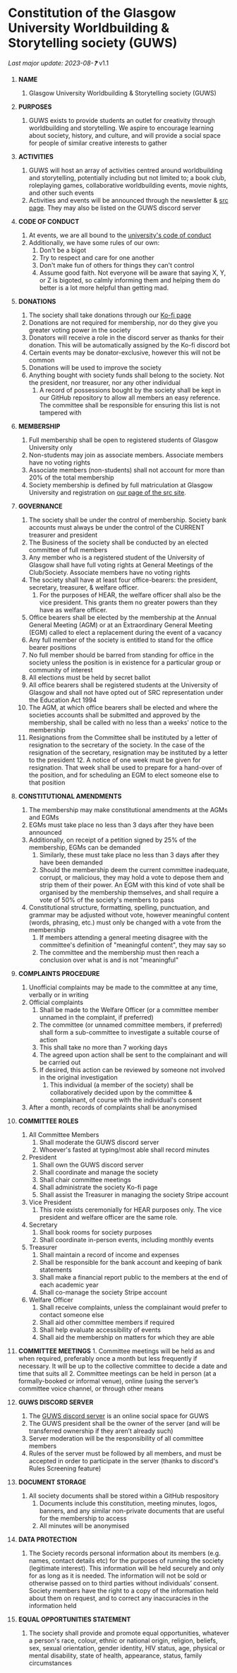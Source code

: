# Constitution of the Glasgow University Worldbuilding & Storytelling society (GUWS)
*Last major update: 2023-08-❓* v1.1

1.	**NAME**
	1.	Glasgow University Worldbuilding & Storytelling society (GUWS)
2.	**PURPOSES**
	1.	GUWS exists to provide students an outlet for creativity through worldbuilding and storytelling. We aspire to encourage learning about society, history, and culture, and will provide a social space for people of similar creative interests to gather

3.	**ACTIVITIES**
	1.	GUWS will host an array of activities centred around worldbuilding and storytelling, potentially including but not limited to; a book club, roleplaying games, collaborative worldbuilding events, movie nights, and other such events
	2.	Activities and events will be announced through the newsletter & [src page](https://www.glasgowunisrc.org/organisation/guws/). They may also be listed on the GUWS discord server

4.	**CODE OF CONDUCT**
	1.	At events, we are all bound to the [university's code of conduct](https://www.gla.ac.uk/myglasgow/senateoffice/policies/uniregs/regulations2020-21/feesandgeneral/studentsupportandconductmatters/reg33/)
	2.	Additionally, we have some rules of our own:
		1.	Don't be a bigot
		2.	Try to respect and care for one another
		3.	Don't make fun of others for things they can't control
		4.	Assume good faith. Not everyone will be aware that saying X, Y, or Z is bigoted, so calmly informing them and helping them do better is a lot more helpful than getting mad.

5.	**DONATIONS**
	1.	The society shall take donations through our [Ko-fi page](https://ko-fi.com/guws0)
	2.	Donations are not required for membership, nor do they give you greater voting power in the society
	3.	Donators will receive a role in the discord server as thanks for their donation. This will be automatically assigned by the Ko-fi discord bot
	4.	Certain events may be donator-exclusive, however this will not be common
	5.	Donations will be used to improve the society
	6.	Anything bought with society funds shall belong to the society. Not the president, nor treasurer, nor any other individual
		1.	A record of possessions bought by the society shall be kept in our GitHub repository to allow all members an easy reference. The committee shall be responsible for ensuring this list is not tampered with

6.	**MEMBERSHIP**
	1.	Full membership shall be open to registered students of Glasgow University only
	2.	Non-students may join as associate members. Associate members have no voting rights
	3.	Associate members (non-students) shall not account for more than 20% of the total membership
	4.	Society membership is defined by full matriculation at Glasgow University and registration on [our page of the src site](https://www.glasgowunisrc.org/organisation/guws).

7.	**GOVERNANCE**
	1.	The society shall be under the control of membership. Society bank accounts must always be under the control of the CURRENT treasurer and president
	2.	The Business of the society shall be conducted by an elected committee of full members
	3.	Any member who is a registered student of the University of Glasgow shall have full voting rights at General Meetings of the Club/Society. Associate members have no voting rights
	4.	The society shall have at least four office-bearers: the president, secretary, treasurer, & welfare officer.
		1.	For the purposes of HEAR, the welfare officer shall also be the vice president. This grants them no greater powers than they have as welfare officer.
	5.	Office bearers shall be elected by the membership at the Annual General Meeting (AGM) or at an Extraordinary General Meeting (EGM) called to elect a replacement during the event of a vacancy
	6.	Any full member of the society is entitled to stand for the office bearer positions
	7.	No full member should be barred from standing for office in the society unless the position is in existence for a particular group or community of interest
	8.	All elections must be held by secret ballot
	9.	All office bearers shall be registered students at the University of Glasgow and shall not have opted out of SRC representation under the Education Act 1994
	10.	The AGM, at which office bearers shall be elected and where the societies accounts shall be submitted and approved by the membership, shall be called with no less than a weeks' notice to the membership
	11.	Resignations from the Committee shall be instituted by a letter of resignation to the secretary of the society. In the case of the resignation of the secretary, resignation may be instituted by a letter to the president
        12.	A notice of one week must be given for resignation. That week shall be used to prepare for a hand-over of the position, and for scheduling an EGM to elect someone else to that position

8.	**CONSTITUTIONAL AMENDMENTS**
	1.	The membership may make constitutional amendments at the AGMs and EGMs
	2.	EGMs must take place no less than 3 days after they have been announced
	3.	Additionally, on receipt of a petition signed by 25% of the membership, EGMs can be demanded
		1.	Similarly, these must take place no less than 3 days after they have been demanded
		2.	Should the membership deem the current committee inadequate, corrupt, or malicious, they may hold a vote to depose them and strip them of their power. An EGM with this kind of vote shall be organised by the membership themselves, and shall require a vote of 50% of the society's members to pass
	4.	Constitutional structure, formatting, spelling, punctuation, and grammar may be adjusted without vote, however meaningful content (words, phrasing, etc.) must only be changed with a vote from the membership
		1.	If members attending a general meeting disagree with the committee's definition of "meaningful content", they may say so
		2.	The committee and the membership must then reach a conclusion over what is and is not "meaningful"

9.	**COMPLAINTS PROCEDURE**
	1.	Unofficial complaints may be made to the committee at any time, verbally or in writing
	2.	Official complaints
		1.	Shall be made to the Welfare Officer (or a committee member unnamed in the complaint, if preferred)
		2.	The committee (or unnamed committee members, if preferred) shall form a sub-committee to investigate a suitable course of action
		3.	This shall take no more than 7 working days
		4.	The agreed upon action shall be sent to the complainant and will be carried out
		5.	If desired, this action can be reviewed by someone not involved in the original investigation
			1.	This individual (a member of the society) shall be collaboratively decided upon by the committee & complainant, of course with the individual's consent
	3.	After a month, records of complaints shall be anonymised

10.	**COMMITTEE ROLES** 
	1.	All Committee Members
		1.	Shall moderate the GUWS discord server
		2.	Whoever's fasted at typing/most able shall record minutes
	2.	President
		1.	Shall own the GUWS discord server
		2.	Shall coordinate and manage the society
		3.	Shall chair committee meetings
		4.	Shall administrate the society Ko-fi page 
		5.	Shall assist the Treasurer in managing the society Stripe account
	3.	Vice President
		1.	This role exists ceremonially for HEAR purposes only. The vice president and welfare officer are the same role.
	4.	Secretary
		1.	Shall book rooms for society purposes
		2.	Shall coordinate in-person events, including monthly events
	5.	Treasurer
		1.	Shall maintain a record of income and expenses
		3.	Shall be responsible for the bank account and keeping of bank statements
		4.	Shall make a financial report public to the members at the end of each academic year
		5.	Shall co-manage the society Stripe account
	6.	Welfare Officer
		1.	Shall receive complaints, unless the complainant would prefer to contact someone else
		2.	Shall aid other committee members if required
		3.	Shall help evaluate accessibility of events
		4.	Shall aid the membership on matters for which they are able

11.	 **COMMITTEE MEETINGS**
	1.	Committee meetings will be held as and when required, preferably once a month but less frequently if necessary. It will be up to the collective committee to decide a date and time that suits all
	2.	Committee meetings can be held in person (at a formally-booked or informal venue), online (using the server’s committee voice channel, or through other means

12.	**GUWS DISCORD SERVER**
	1.	The [GUWS discord server](https://discord.gg/BmGFA3KksK) is an online social space for GUWS
	2.	The GUWS president shall be the owner of the server (and will be transferred ownership if they aren’t already such)
	3.	Server moderation will be the responsibility of all committee members
	4.	Rules of the server must be followed by all members, and must be accepted in order to participate in the server (thanks to discord's Rules Screening feature)

13.	**DOCUMENT STORAGE**
	1.	All society documents shall be stored within a GitHub respository
		1.	Documents include this constitution, meeting minutes, logos, banners, and any similar non-private documents that are useful for the membership to access
		2.	All minutes will be anonymised

14.	**DATA PROTECTION**
	1.	The Society records personal information about its members (e.g. names, contact details etc) for the purposes of running the society (legitimate interest). This information will be held securely and only for as long as it is needed. The information will not be sold or otherwise passed on to third parties without individuals’ consent. Society members have the right to a copy of the information held about them on request, and to correct any inaccuracies in the information held

15.	**EQUAL OPPORTUNITIES STATEMENT**
	1.	The society shall provide and promote equal opportunities, whatever a person's race, colour, ethnic or national origin, religion, beliefs, sex, sexual orientation, gender identity, HIV status, age, physical or mental disability, state of health, appearance, status, family circumstances
